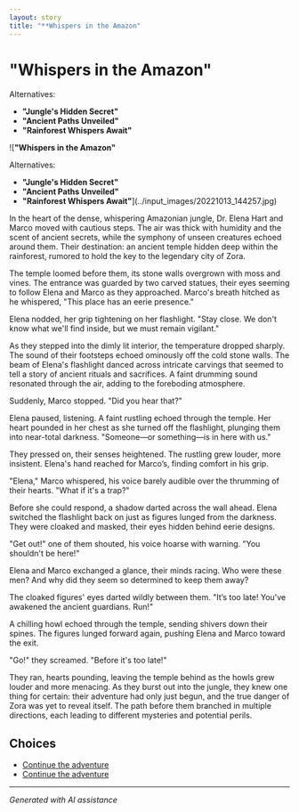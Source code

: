 ```yaml
---
layout: story
title: "**Whispers in the Amazon"
---
```


# **"Whispers in the Amazon"**

Alternatives:

- **"Jungle's Hidden Secret"**
 - **"Ancient Paths Unveiled"**
 - **"Rainforest Whispers Await"**

![**"Whispers in the Amazon"**

Alternatives:

- **"Jungle's Hidden Secret"**
 - **"Ancient Paths Unveiled"**
 - **"Rainforest Whispers Await"**](../input_images/20221013_144257.jpg)

In the heart of the dense, whispering Amazonian jungle, Dr. Elena Hart and Marco moved with cautious steps. The air was thick with humidity and the scent of ancient secrets, while the symphony of unseen creatures echoed around them. Their destination: an ancient temple hidden deep within the rainforest, rumored to hold the key to the legendary city of Zora.

The temple loomed before them, its stone walls overgrown with moss and vines. The entrance was guarded by two carved statues, their eyes seeming to follow Elena and Marco as they approached. Marco's breath hitched as he whispered, "This place has an eerie presence."

Elena nodded, her grip tightening on her flashlight. "Stay close. We don't know what we'll find inside, but we must remain vigilant."

As they stepped into the dimly lit interior, the temperature dropped sharply. The sound of their footsteps echoed ominously off the cold stone walls. The beam of Elena's flashlight danced across intricate carvings that seemed to tell a story of ancient rituals and sacrifices. A faint drumming sound resonated through the air, adding to the foreboding atmosphere.

Suddenly, Marco stopped. "Did you hear that?"

Elena paused, listening. A faint rustling echoed through the temple. Her heart pounded in her chest as she turned off the flashlight, plunging them into near-total darkness. "Someone—or something—is in here with us."

They pressed on, their senses heightened. The rustling grew louder, more insistent. Elena's hand reached for Marco’s, finding comfort in his grip.

"Elena," Marco whispered, his voice barely audible over the thrumming of their hearts. "What if it's a trap?"

Before she could respond, a shadow darted across the wall ahead. Elena switched the flashlight back on just as figures lunged from the darkness. They were cloaked and masked, their eyes hidden behind eerie designs.

"Get out!" one of them shouted, his voice hoarse with warning. "You shouldn't be here!"

Elena and Marco exchanged a glance, their minds racing. Who were these men? And why did they seem so determined to keep them away?

The cloaked figures' eyes darted wildly between them. "It’s too late! You've awakened the ancient guardians. Run!"

A chilling howl echoed through the temple, sending shivers down their spines. The figures lunged forward again, pushing Elena and Marco toward the exit.

"Go!" they screamed. "Before it's too late!"

They ran, hearts pounding, leaving the temple behind as the howls grew louder and more menacing. As they burst out into the jungle, they knew one thing for certain: their adventure had only just begun, and the true danger of Zora was yet to reveal itself. The path before them branched in multiple directions, each leading to different mysteries and potential perils.


## Choices

* [Continue the adventure](./20221014_124553)
* [Continue the adventure](./20221112_132825)


---
*Generated with AI assistance*
